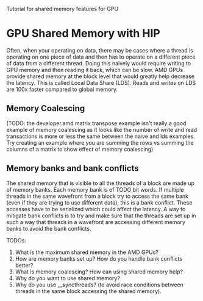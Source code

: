Tutorial for shared memory features for GPU

# GPU Shared Memory with HIP

Often, when your operating on data, there may be cases where a thread is operating on one
piece of data and then has to operate on a different piece of data from a different
thread. Doing this naively would require writing to GPU memory and then reading it back,
which can be slow. AMD GPUs provide shared memory at the block level that would greatly
help decrease the latency. This is called Local Data Share (LDS). Reads and writes on LDS
are 100x faster compared to global memory. 


## Memory Coalescing
(TODO: the developer.amd matrix transpose example isn't really a good example of memory
coalescing as it looks like the number of write and read transactions is more or less the
same between the naive and lds examples. Try creating an example where you are summing the
rows vs summing the columns of a matrix to show effect of memory coalescing)

## Memory banks and bank conflicts

The shared memory that is visible to all the threads of a block are made up of memory
banks. Each memory bank is of TODO bit words. If multiple threads in the same wavefront
from a block try to access the same bank (even if they are trying to use different data),
this is a bank conflict. These accesses have to be serialized which could affect the
latency. A way to mitigate bank conflicts is to try and make sure that the threads are set
up in such a way that threads in a wavefront are accessing different memory banks to avoid
the bank conflicts. 


TODOs:
1. What is the maximum shared memory in the AMD GPUs?
2. How are memory banks set up? How do you handle bank conflicts better?
3. What is memory coalescing? How can using shared memory help?
4. Why do you want to use shared memory?
5. Why do you use __syncthreads? (to avoid race conditions between threads in the same block accessing the shared memory).

